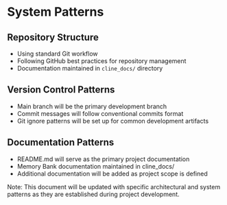 # System Patterns

## Repository Structure
- Using standard Git workflow
- Following GitHub best practices for repository management
- Documentation maintained in `cline_docs/` directory

## Version Control Patterns
- Main branch will be the primary development branch
- Commit messages will follow conventional commits format
- Git ignore patterns will be set up for common development artifacts

## Documentation Patterns
- README.md will serve as the primary project documentation
- Memory Bank documentation maintained in cline_docs/
- Additional documentation will be added as project scope is defined

Note: This document will be updated with specific architectural and system patterns as they are established during project development.